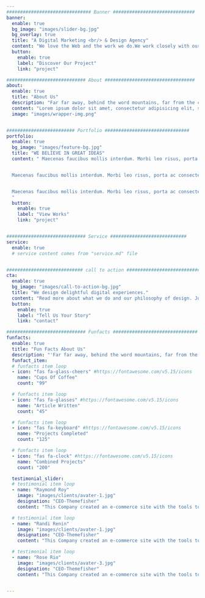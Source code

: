 ```yaml
---
############################### Banner ##############################
banner:
  enable: true
  bg_image: "images/slider-bg.jpg"
  bg_overlay: true
  title: "A Digital Marketing <br/> & Design Agency"
  content: "We love the Web and the work we do.We work closely with our clients to deliver  the best possible solutions for their needs"
  button:
    enable: true
    label: "Discover Our Project"
    link: "project"

############################# About #################################
about:
  enable: true
  title: "About Us"
  description: "Far far away, behind the word mountains, far from the countries Vokalia and Consonantia, there live the blind texts. Separated they live in Bookmarksgrove right at the coast of the Semantics"
  content: "Lorem ipsum dolor sit amet, consectetur adipisicing elit, sed do eiusmod tempor incididunt ut labore et dolore magna aliqua. Ut enim ad minim veniam, quis nostrud exercitation ullamco laboris nisi ut aliquip ex ea commodo consequat. Duis aute irure dolor in reprehenderit in voluptate velit esse cillum dolore eu fugiat nulla pariatur. Excepteur sint occaecat cupidatat non proident, sunt in culpa qui officia deserunt mollit anim id."
  image: "images/wrapper-img.png"


######################### Portfolio ###############################
portfolio:
  enable: true
  bg_image: "images/feature-bg.jpg"
  title: "WE BELIEVE IN GREAT IDEAS"
  content: " Maecenas faucibus mollis interdum. Morbi leo risus, porta ac consectetur ac, vestibulum at eros. Fusce dapibus, tellus ac cursus commodo, tortor mauris condimentum nibh, ut fermentum massa justo sit amet risus.


  Maecenas faucibus mollis interdum. Morbi leo risus, porta ac consectetur ac, vestibulum at eros. Fusce dapibus, tellus ac cursus commodo, tortor mauris condimentum nibh, ut fermentum massa justo sit amet risus.


  Maecenas faucibus mollis interdum. Morbi leo risus, porta ac consectetur ac, vestibulum at eros. Fusce dapibus, tellus ac cursus commodo, tortor mauris condimentum nibh, ut fermentum massa justo sit amet risus.
  "
  button:
    enable: true
    label: "View Works"
    link: "project"


############################# Service ############################
service:
  enable: true
  # service content comes from "service.md" file


############################ call to action ###########################
cta:
  enable: true
  bg_image: "images/call-to-action-bg.jpg"
  title: "We design delightful digital experiences."
  content: "Read more about what we do and our philosophy of design. Judge for yourself The work and results <br> we’ve achieved for other clients, and meet our highly experienced Team who just love to design."
  button:
    enable: true
    label: "Tell Us Your Story"
    link: "contact"

############################# Funfacts ###############################
funfacts:
  enable: true
  title: "Fun Facts About Us"
  description: "'Far far away, behind the word mountains, far from the countries Vokalia and Consonantia, <br> there live the blind texts. Separated they live in Bookmarksgrove right at the coast of the Semantics'"
  funfact_item:
  # funfacts item loop
  - icon: "fas fa-glass-cheers" #https://fontawesome.com/v5.15/icons
    name: "Cups Of Coffee"
    count: "99"

  # funfacts item loop
  - icon: "fas fa-glasses" #https://fontawesome.com/v5.15/icons
    name: "Article Written"
    count: "45"

  # funfacts item loop
  - icon: "fas fa-keyboard" #https://fontawesome.com/v5.15/icons
    name: "Projects Completed"
    count: "125"

  # funfacts item loop
  - icon: "fas fa-clock" #https://fontawesome.com/v5.15/icons
    name: "Combined Projects"
    count: "200"

  testimonial_slider:
  # testimonial item loop
  - name: "Raymond Roy"
    image: "images/clients/avater-1.jpg"
    designation: "CEO-Themefisher"
    content: "This Company created an e-commerce site with the tools to make our business a success, with innovative ideas we feel that our site has unique elements that make us stand out from the crowd."

  # testimonial item loop
  - name: "Randi Renin"
    image: "images/clients/avater-1.jpg"
    designation: "CEO-Themefisher"
    content: "This Company created an e-commerce site with the tools to make our business a success, with innovative ideas we feel that our site has unique elements that make us stand out from the crowd."

  # testimonial item loop
  - name: "Rose Rio"
    image: "images/clients/avater-3.jpg"
    designation: "CEO-Themefisher"
    content: "This Company created an e-commerce site with the tools to make our business a success, with innovative ideas we feel that our site has unique elements that make us stand out from the crowd."


---
```

